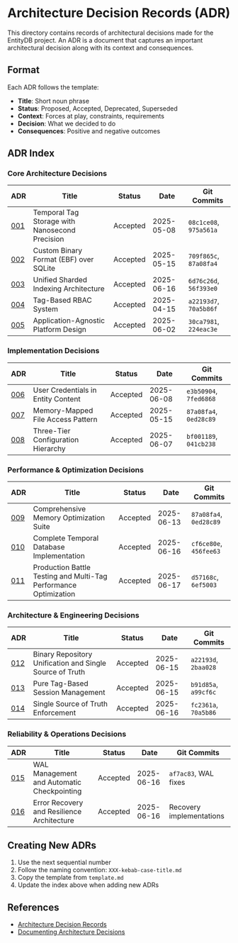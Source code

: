 # Architecture Decision Records (ADR)

This directory contains records of architectural decisions made for the EntityDB project. An ADR is a document that captures an important architectural decision along with its context and consequences.

## Format

Each ADR follows the template:
- **Title**: Short noun phrase
- **Status**: Proposed, Accepted, Deprecated, Superseded
- **Context**: Forces at play, constraints, requirements
- **Decision**: What we decided to do
- **Consequences**: Positive and negative outcomes

## ADR Index

### Core Architecture Decisions

| ADR | Title | Status | Date | Git Commits |
|-----|-------|--------|------|-------------|
| [001](./001-temporal-tag-storage.md) | Temporal Tag Storage with Nanosecond Precision | Accepted | 2025-05-08 | `08c1ce08`, `975a561a` |
| [002](./002-binary-storage-format.md) | Custom Binary Format (EBF) over SQLite | Accepted | 2025-05-15 | `709f865c`, `87a08fa4` |
| [003](./003-unified-sharded-indexing.md) | Unified Sharded Indexing Architecture | Accepted | 2025-06-16 | `6d76c26d`, `56f393e0` |
| [004](./004-tag-based-rbac.md) | Tag-Based RBAC System | Accepted | 2025-04-15 | `a22193d7`, `70a5b86f` |
| [005](./005-application-agnostic-design.md) | Application-Agnostic Platform Design | Accepted | 2025-06-02 | `30ca7981`, `224eac3e` |

### Implementation Decisions

| ADR | Title | Status | Date | Git Commits |
|-----|-------|--------|------|-------------|
| [006](./006-credential-storage-in-entities.md) | User Credentials in Entity Content | Accepted | 2025-06-08 | `e3b50904`, `7fed6868` |
| [007](./007-memory-mapped-file-access.md) | Memory-Mapped File Access Pattern | Accepted | 2025-05-15 | `87a08fa4`, `0ed28c89` |
| [008](./008-three-tier-configuration.md) | Three-Tier Configuration Hierarchy | Accepted | 2025-06-07 | `bf001189`, `041cb238` |

### Performance & Optimization Decisions

| ADR | Title | Status | Date | Git Commits |
|-----|-------|--------|------|-------------|
| [009](./009-memory-optimization-suite.md) | Comprehensive Memory Optimization Suite | Accepted | 2025-06-13 | `87a08fa4`, `0ed28c89` |
| [010](./010-temporal-functionality-completion.md) | Complete Temporal Database Implementation | Accepted | 2025-06-16 | `cf6ce80e`, `456fee63` |
| [011](./011-production-battle-testing.md) | Production Battle Testing and Multi-Tag Performance Optimization | Accepted | 2025-06-17 | `d57168c`, `6ef5003` |

### Architecture & Engineering Decisions

| ADR | Title | Status | Date | Git Commits |
|-----|-------|--------|------|-------------|
| [012](./012-binary-repository-unification.md) | Binary Repository Unification and Single Source of Truth | Accepted | 2025-06-15 | `a22193d`, `2baa028` |
| [013](./013-pure-tag-based-session-management.md) | Pure Tag-Based Session Management | Accepted | 2025-06-15 | `b91d85a`, `a99cf6c` |
| [014](./014-single-source-of-truth-enforcement.md) | Single Source of Truth Enforcement | Accepted | 2025-06-16 | `fc2361a`, `70a5b86` |

### Reliability & Operations Decisions

| ADR | Title | Status | Date | Git Commits |
|-----|-------|--------|------|-------------|
| [015](./015-wal-management-and-checkpointing.md) | WAL Management and Automatic Checkpointing | Accepted | 2025-06-16 | `af7ac83`, WAL fixes |
| [016](./016-error-recovery-and-resilience.md) | Error Recovery and Resilience Architecture | Accepted | 2025-06-16 | Recovery implementations |

## Creating New ADRs

1. Use the next sequential number
2. Follow the naming convention: `XXX-kebab-case-title.md`
3. Copy the template from `template.md`
4. Update the index above when adding new ADRs

## References

- [Architecture Decision Records](https://adr.github.io/)
- [Documenting Architecture Decisions](https://cognitect.com/blog/2011/11/15/documenting-architecture-decisions)